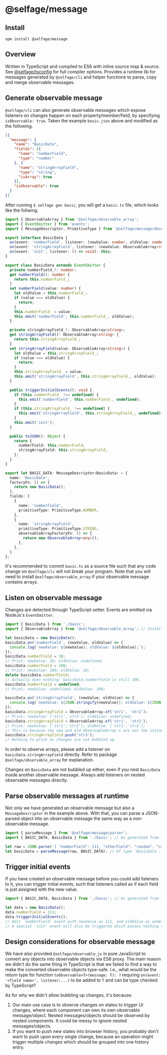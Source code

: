 # @selfage/message

## Install

`npm install @selfage/message`

## Overview

Written in TypeScript and compiled to ES6 with inline source map & source. See [@selfage/tsconfig](https://www.npmjs.com/package/@selfage/tsconfig) for full compiler options. Provides a runtime lib for messages generated by `@selfage/cli` and helper functions to parse, copy and merge observable messages.

## Generate observable message

`@selfage/cli` can also generate observable messages which expose listeners on changes happen on each property/member/field, by specifying `isObservable: true`. Taken the example `basic.json` above and modified as the following.

```JSON
[{
  "message": {
    "name": "BasicData",
    "fields": [{
      "name": "numberField",
      "type": "number"
    }, {
      "name": "stringArrayField",
      "type": "string",
      "isArray": true
    }],
    "isObservable": true
  }
}]
```

After running `$ selfage gen basic`, you will get a `basic.ts` file, which looks like the follwing.

```TypeScript
import { ObservableArray } from '@selfage/observable_array';
import { EventEmitter } from 'events';
import { MessageDescriptor, PrimitiveType } from '@selfage/message/descriptor';

export interface BasicData {
  on(event: 'numberField', listener: (newValue: number, oldValue: number) => void): this;
  on(event: 'stringArrayField', listener: (newValue: ObservableArray<string>, oldValue: ObservableArray<string>) => void): this;
  on(event: 'init', listener: () => void): this;
}

export class BasicData extends EventEmitter {
  private numberField_?: number;
  get numberField(): number {
    return this.numberField_;
  }
  set numberField(value: number) {
    let oldValue = this.numberField_;
    if (value === oldValue) {
      return;
    }
    this.numberField_ = value;
    this.emit('numberField', this.numberField_, oldValue);
  }

  private stringArrayField_?: ObservableArray<string>;
  get stringArrayField(): ObservableArray<string> {
    return this.stringArrayField_;
  }
  set stringArrayField(value: ObservableArray<string>) {
    let oldValue = this.stringArrayField_;
    if (value === oldValue) {
      return;
    }
    this.stringArrayField_ = value;
    this.emit('stringArrayField', this.stringArrayField_, oldValue);
  }

  public triggerInitialEvents(): void {
    if (this.numberField_ !== undefined) {
      this.emit('numberField', this.numberField_, undefined);
    }
    if (this.stringArrayField_ !== undefined) {
      this.emit('stringArrayField', this.stringArrayField_, undefined);
    }
    this.emit('init');
  }

  public toJSON(): Object {
    return {
      numberField: this.numberField,
      stringArrayField: this.stringArrayField,
    };
  }
}

export let BASIC_DATA: MessageDescriptor<BasicData> = {
  name: 'BasicData',
  factoryFn: () => {
    return new BasicData();
  },
  fields: [
    {
      name: 'numberField',
      primitiveType: PrimitiveType.NUMBER,
    },
    {
      name: 'stringArrayField',
      primitiveType: PrimitiveType.STRING,
      observableArrayFactoryFn: () => {
        return new ObservableArray<any>();
      },
    },
  ]
};
```

It's recommended to commit `basic.ts` as a source file such that any code change on `@selfage/cli` will not break your program. Note that you will need to install `@selfage/observable_array` if your observable message contains arrays.

## Listen on observable message

Changes are detected through TypeScript setter. Events are emitted via NodeJs's `EventEmitter`.

```TypeScript
import { BasicData } from './basic';
import { ObservableArray } from '@selfage/observable_array'; // Install @selfage/observable_array

let basicData = new BasicData();
basicData.on('numberField', (newValue, oldValue) => {
  console.log(`newValue: ${newValue}; oldValue: ${oldValue};`);
});
basicData.numberField = 10;
// Print: newValue: 10; oldValue: undefined;
basicData.numberField = 100;
// Print: newValue: 100; oldValue: 10;
delete basicData.numberField;
// Actually does nothing. basicData.numberField is still 100.
basicData.numberField = undefined;
// Print: newValue: undefined; oldValue: 100;

basicData.on('stringArrayField', (newValue, oldValue) => {
  console.log(`newValue: ${JSON.stringify(newValue)}; oldValue: ${JSON.stringify(oldValue)};`);
});
basicData.stringArrayField = ObservableArray.of('str1', 'str2');
// Print: newValue: ['str1','str2']; oldValue: undefined;
basicData.stringArrayField = ObservableArray.of('str1', 'str2');
// Print: newValue: ['str1','str2']; oldValue: ['str1','str2'];
// This is because the new and old ObservableArray's are not the instance. I.e., they are not equal by `===`.
basicData.stringArrayField.push('str3');
// Nothing to print as changes are not bubbled up.
```

In order to observe arrays, please add a listener on `basicData.stringArrayField` directly. Refer to package `@selfage/observable_array` for explanation.

Changes on `BasicData` are not bubbled up either, even if you nest `BasicData` inside another observable message. Always add listeners on nested observable messages directly.

## Parse observable messages at runtime

Not only we have generated an observable message but also a `MessageDescriptor` in the example above. With that, you can parse a JSON-parsed object into an observable message the same way as a non-observable message.

```TypeScript
import { parseMessage } from '@selfage/message/parser';
import { BASIC_DATA, BasicData } from './basic'; // As generated from the example above.

let raw = JSON.parse(`{ "numberField": 111, "otherField": "random", "stringArrayField": ["str1", "str2"] }`);
let basicData = parseMessage(raw, BASIC_DATA); // Of type `BasicData`.
```

## Trigger initial events

If you have created an observable message before you could add listeners to it, you can trigger initial events, such that listeners called as if each field is just assigned with the new value.

```TypeScript
import { BASIC_DATA, BasicData } from './basic'; // As generated from the example above.

let data = new BasicData();
data.numberField = 111;
data.triggerInitialEvents();
// Emit `numberField` event with newValue as 111, and oldValue as undefined.
// A special 'init' event will also be triggered which passes nothing to the listener. It can be used to flip undefined fields.
```

## Design considerations for observable message

We have also provided `@selfage/observable_js` in pure JavaScript to convert any objects into observable objects via ES6 proxy. The main reason we didn't do the same thing in TypeScript is that we failed to find a way to make the converted observable objects type-safe. I.e., what would be the return type for function `toObservable<T>(message: T): ?` requring `on(event: '<field name>', listener:...)` to be added to `T` and can be type checked by TypeScript?

As for why we didn't allow bubbling up changes, it's because:

1. Our main use case is to observe changes on states to trigger UI changes, where each component can own its own observable message/object. Nested messages/objects should be observed by nested components. It could be messy to ignore nested messages/objects.
2. If you want to push new states into browser history, you probably don't want to push upon every single change, because an operation might trigger multiple changes which should be grouped into one history entry.
